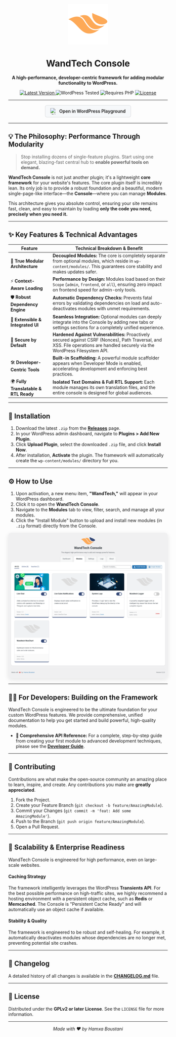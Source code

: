 <div align="center">
  <!-- <img src="https://raw.githubusercontent.com/HamxaBoustani/wandtech-console/main/assets/images/wandtech-logo.svg" alt="WandTech Console Logo" width="128"> -->
  <img src="assets/images/wandtech-logo.svg" alt="WandTech Console Logo" width="128">
  <h1>WandTech Console</h1>
  <p><strong>A high-performance, developer-centric framework for adding modular functionality to WordPress.</strong></p>

  <p>
    <a href="https://github.com/HamxaBoustani/wandtech-console/releases" target="_blank">
      <img src="https://img.shields.io/github/v/release/HamxaBoustani/wandtech-console?style=for-the-badge&label=Version" alt="Latest Version">
    </a>
    <img src="https://img.shields.io/badge/WordPress-6.0+-blue?style=for-the-badge" alt="WordPress Tested">
    <img src="https://img.shields.io/badge/PHP-7.4%2B-lightgrey?style=for-the-badge" alt="Requires PHP">
    <a href="https://github.com/HamxaBoustani/wandtech-console/blob/main/LICENSE" target="_blank">
      <img src="https://img.shields.io/github/license/HamxaBoustani/wandtech-console?style=for-the-badge" alt="License">
    </a>
  </p>
</div>

---

<div align="center" style="margin-top: 16px;">
  <a 
    href="https://playground.wordpress.net/?blueprint-url=https://raw.githubusercontent.com/HamxaBoustani/wandtech-console/main/blueprint.json" 
    target="_blank" 
    rel="noopener"
    style="display: inline-flex; align-items: center; gap: 8px; padding: 8px 16px; font-family: -apple-system, BlinkMacSystemFont, 'Segoe UI', Roboto, sans-serif; font-size: 14px; font-weight: 600; color: #1e1e1e; background-color: #f6f8fa; border: 1px solid rgba(27, 31, 35, 0.15); border-radius: 6px; text-decoration: none; transition: background-color 0.2s ease-in-out;"
    onmouseover="this.style.backgroundColor='#f0f2f4'"
    onmouseout="this.style.backgroundColor='#f6f8fa'"
  >
    <img src="https://pub-4517acecab6543f0bc62af2fea95f2b6.r2.dev/playground-icon.svg" alt="Playground Icon" width="20" height="20" style="vertical-align: middle;">
    <span>Open in WordPress Playground</span>
  </a>
</div>

---

## 💡 The Philosophy: Performance Through Modularity

> Stop installing dozens of single-feature plugins. Start using one elegant, blazing-fast central hub to **enable powerful tools on demand.**

**WandTech Console** is not just another plugin; it's a lightweight **core framework** for your website's features. The core plugin itself is incredibly lean. Its only job is to provide a robust foundation and a beautiful, modern single-page-like interface—the **Console**—where you can manage **Modules**.

This architecture gives you absolute control, ensuring your site remains fast, clean, and easy to maintain by loading **only the code you need, precisely when you need it.**

---

## ✨ Key Features & Technical Advantages

| Feature | Technical Breakdown & Benefit |
|---|---|
| 🚀 **True Modular Architecture** | **Decoupled Modules:** The core is completely separate from optional modules, which reside in `wp-content/modules/`. This guarantees core stability and makes updates safer. |
| ⚡ **Context-Aware Loading** | **Performance by Design:** Modules load based on their `Scope` (`admin`, `frontend`, or `all`), ensuring zero impact on frontend speed for admin-only tools. |
| 🛡️ **Robust Dependency Engine** | **Automatic Dependency Checks:** Prevents fatal errors by validating dependencies on load and auto-deactivates modules with unmet requirements. |
| 🔌 **Extensible & Integrated UI** | **Seamless Integration:** Optional modules can deeply integrate into the Console by adding new tabs or settings sections for a completely unified experience. |
| 🔐 **Secure by Default** | **Hardened Against Vulnerabilities:** Proactively secured against CSRF (Nonces), Path Traversal, and XSS. File operations are handled securely via the WordPress Filesystem API. |
| 🛠️ **Developer-Centric Tools** | **Built-in Scaffolding:** A powerful module scaffolder appears when Developer Mode is enabled, accelerating development and enforcing best practices. |
| 🌍 **Fully Translatable & RTL Ready** | **Isolated Text Domains & Full RTL Support:** Each module manages its own translation files, and the entire console is designed for global audiences. |

---

## 🚀 Installation

1.  Download the latest `.zip` from the **[Releases](https://github.com/HamxaBoustani/wandtech-console/releases)** page.
2.  In your WordPress admin dashboard, navigate to **Plugins > Add New Plugin**.
3.  Click **Upload Plugin**, select the downloaded `.zip` file, and click **Install Now**.
4.  After installation, **Activate** the plugin. The framework will automatically create the `wp-content/modules/` directory for you.

---

## ⚙️ How to Use

1.  Upon activation, a new menu item, **"WandTech,"** will appear in your WordPress dashboard.
2.  Click it to open the **WandTech Console**.
3.  Navigate to the **Modules** tab to view, filter, search, and manage all your modules.
4.  Click the "Install Module" button to upload and install new modules (in `.zip` format) directly from the Console.

<div align="center">
  <img src="assets/images/screenshot.png" alt="WandTech Console Screenshot" style="border-radius: 8px; box-shadow: 0 4px 15px rgba(0,0,0,0.1);">
</div>

---

## 👨‍💻 For Developers: Building on the Framework

WandTech Console is engineered to be the ultimate foundation for your custom WordPress features. We provide comprehensive, unified documentation to help you get started and build powerful, high-quality modules.

*   **🔌 Comprehensive API Reference:** For a complete, step-by-step guide from creating your first module to advanced development techniques, please see the **[Developer Guide](./DEVELOPER-GUIDE.md)**.

---

## 🤝 Contributing

Contributions are what make the open-source community an amazing place to learn, inspire, and create. Any contributions you make are **greatly appreciated**.

1.  Fork the Project.
2.  Create your Feature Branch (`git checkout -b feature/AmazingModule`).
3.  Commit your Changes (`git commit -m 'feat: Add some AmazingModule'`).
4.  Push to the Branch (`git push origin feature/AmazingModule`).
5.  Open a Pull Request.

---

## 🚀 Scalability & Enterprise Readiness

WandTech Console is engineered for high performance, even on large-scale websites.

#### Caching Strategy
The framework intelligently leverages the WordPress **Transients API**. For the best possible performance on high-traffic sites, we highly recommend a hosting environment with a persistent object cache, such as **Redis** or **Memcached**. The Console is "Persistent Cache Ready" and will automatically use an object cache if available.

#### Stability & Quality
The framework is engineered to be robust and self-healing. For example, it automatically deactivates modules whose dependencies are no longer met, preventing potential site crashes.

---

## 📝 Changelog

A detailed history of all changes is available in the **[CHANGELOG.md](./CHANGELOG.md)** file.

---

## 📜 License

Distributed under the **GPLv2 or later License**. See the `LICENSE` file for more information.

---

<div align="center">
  <em>Made with ❤️ by Hamxa Boustani</em>
</div>